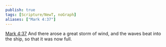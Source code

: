 ```yaml
---
publish: true
tags: [Scripture/NewT, noGraph]
aliases: ["Mark 4:37"]
---
```

[Mark 4:37](https://churchofjesuschrist.org/study/scriptures/nt/mark/4?lang=eng&id=p37#p37) And there arose a great storm of wind, and the waves beat into the ship, so that it was now full.
